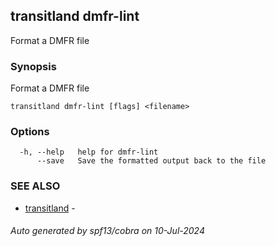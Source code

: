 ## transitland dmfr-lint

Format a DMFR file

### Synopsis

Format a DMFR file



```
transitland dmfr-lint [flags] <filename>
```

### Options

```
  -h, --help   help for dmfr-lint
      --save   Save the formatted output back to the file
```

### SEE ALSO

* [transitland](transitland.md)	 - 

###### Auto generated by spf13/cobra on 10-Jul-2024
